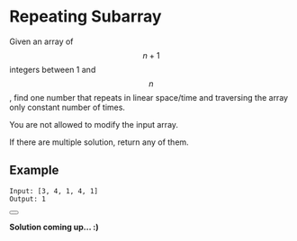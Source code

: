 # Repeating Subarray

Given an array of $$n+1$$ integers between 1 and $$n$$, find one number that repeats in linear space/time and traversing the array only constant number of times.

You are not allowed to modify the input array.

If there are multiple solution, return any of them.

## Example
```
Input: [3, 4, 1, 4, 1]
Output: 1
```

<button class="section" target="solution" show="Show solution" hide="Hide solution"></button>

<!--sec data-title="Solution" data-id="solution" data-show=false ces-->

**Solution coming up... :)**

<!--endsec-->